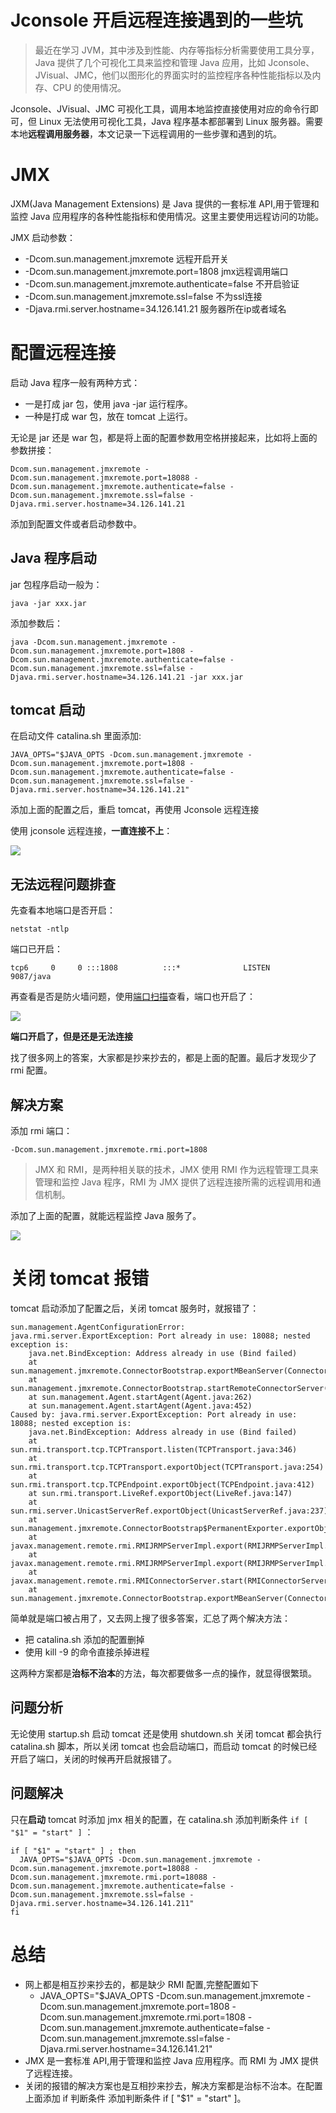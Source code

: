 # Jconsole 开启远程连接遇到的一些坑

>最近在学习 JVM，其中涉及到性能、内存等指标分析需要使用工具分享，Java 提供了几个可视化工具来监控和管理 Java 应用，比如 Jconsole、JVisual、JMC，他们以图形化的界面实时的监控程序各种性能指标以及内存、CPU 的使用情况。

Jconsole、JVisual、JMC 可视化工具，调用本地监控直接使用对应的命令行即可，但 Linux 无法使用可视化工具，Java 程序基本都部署到 Linux 服务器。需要本地**远程调用服务器**，本文记录一下远程调用的一些步骤和遇到的坑。

# JMX

JXM(Java Management Extensions) 是 Java 提供的一套标准 API,用于管理和监控 Java 应用程序的各种性能指标和使用情况。这里主要使用远程访问的功能。

JMX 启动参数：
* -Dcom.sun.management.jmxremote 远程开启开关
* -Dcom.sun.management.jmxremote.port=1808  jmx远程调用端口
* -Dcom.sun.management.jmxremote.authenticate=false 不开启验证
* -Dcom.sun.management.jmxremote.ssl=false 不为ssl连接
* -Djava.rmi.server.hostname=34.126.141.21 服务器所在ip或者域名

# 配置远程连接

启动 Java 程序一般有两种方式：

* 一是打成 jar 包，使用 java -jar 运行程序。
* 一种是打成 war 包，放在 tomcat 上运行。

无论是 jar 还是 war 包，都是将上面的配置参数用空格拼接起来，比如将上面的参数拼接：

```
Dcom.sun.management.jmxremote -Dcom.sun.management.jmxremote.port=18088 -Dcom.sun.management.jmxremote.authenticate=false -Dcom.sun.management.jmxremote.ssl=false -Djava.rmi.server.hostname=34.126.141.21
```

添加到配置文件或者启动参数中。

## Java 程序启动

jar 包程序启动一般为：

```
java -jar xxx.jar
```

添加参数后：

```
java -Dcom.sun.management.jmxremote -Dcom.sun.management.jmxremote.port=1808 -Dcom.sun.management.jmxremote.authenticate=false -Dcom.sun.management.jmxremote.ssl=false -Djava.rmi.server.hostname=34.126.141.21 -jar xxx.jar
```

## tomcat 启动

在启动文件 catalina.sh 里面添加:

```
JAVA_OPTS="$JAVA_OPTS -Dcom.sun.management.jmxremote -Dcom.sun.management.jmxremote.port=1808 -Dcom.sun.management.jmxremote.authenticate=false -Dcom.sun.management.jmxremote.ssl=false -Djava.rmi.server.hostname=34.126.141.21"
```

添加上面的配置之后，重启 tomcat，再使用 Jconsole 远程连接

使用 jconsole 远程连接，**一直连接不上**：

![](https://files.mdnice.com/user/29864/0904b820-883c-4523-8cd3-d710d1559782.png)

## 无法远程问题排查
 
先查看本地端口是否开启：

```
netstat -ntlp
```

端口已开启：

```
tcp6     0     0 :::1808          :::*              LISTEN      9087/java
```
再查看是否是防火墙问题，使用[端口扫描](https://tool.chinaz.com/port)查看，端口也开启了：

![](https://files.mdnice.com/user/29864/281658bd-cc0e-4f4e-9088-3a30ec8a1201.png)

**端口开启了，但是还是无法连接**

找了很多网上的答案，大家都是抄来抄去的，都是上面的配置。最后才发现少了 rmi 配置。

## 解决方案

添加 rmi 端口：

```
-Dcom.sun.management.jmxremote.rmi.port=1808
```

>JMX 和 RMI，是两种相关联的技术，JMX 使用 RMI 作为远程管理工具来管理和监控 Java 程序，RMI 为 JMX 提供了远程连接所需的远程调用和通信机制。

添加了上面的配置，就能远程监控 Java 服务了。

![](https://files.mdnice.com/user/29864/e8b051ac-1c8a-4a0f-9ff3-94fe721dadff.png)

# 关闭 tomcat 报错

tomcat 启动添加了配置之后，关闭 tomcat 服务时，就报错了：

```
sun.management.AgentConfigurationError: java.rmi.server.ExportException: Port already in use: 18088; nested exception is: 
	java.net.BindException: Address already in use (Bind failed)
	at sun.management.jmxremote.ConnectorBootstrap.exportMBeanServer(ConnectorBootstrap.java:800)
	at sun.management.jmxremote.ConnectorBootstrap.startRemoteConnectorServer(ConnectorBootstrap.java:468)
	at sun.management.Agent.startAgent(Agent.java:262)
	at sun.management.Agent.startAgent(Agent.java:452)
Caused by: java.rmi.server.ExportException: Port already in use: 18088; nested exception is: 
	java.net.BindException: Address already in use (Bind failed)
	at sun.rmi.transport.tcp.TCPTransport.listen(TCPTransport.java:346)
	at sun.rmi.transport.tcp.TCPTransport.exportObject(TCPTransport.java:254)
	at sun.rmi.transport.tcp.TCPEndpoint.exportObject(TCPEndpoint.java:412)
	at sun.rmi.transport.LiveRef.exportObject(LiveRef.java:147)
	at sun.rmi.server.UnicastServerRef.exportObject(UnicastServerRef.java:237)
	at sun.management.jmxremote.ConnectorBootstrap$PermanentExporter.exportObject(ConnectorBootstrap.java:199)
	at javax.management.remote.rmi.RMIJRMPServerImpl.export(RMIJRMPServerImpl.java:146)
	at javax.management.remote.rmi.RMIJRMPServerImpl.export(RMIJRMPServerImpl.java:122)
	at javax.management.remote.rmi.RMIConnectorServer.start(RMIConnectorServer.java:404)
	at sun.management.jmxremote.ConnectorBootstrap.exportMBeanServer(ConnectorBootstrap.java:796)

```

简单就是端口被占用了，又去网上搜了很多答案，汇总了两个解决方法：

* 把 catalina.sh 添加的配置删掉
* 使用 kill -9 的命令直接杀掉进程

这两种方案都是**治标不治本**的方法，每次都要做多一点的操作，就显得很繁琐。

## 问题分析

无论使用 startup.sh 启动 tomcat 还是使用 shutdown.sh 关闭 tomcat 都会执行 catalina.sh 脚本，所以关闭 tomcat 也会启动端口，而启动 tomcat 的时候已经开启了端口，关闭的时候再开启就报错了。

## 问题解决

只在**启动** tomcat 时添加 jmx 相关的配置，在 catalina.sh 添加判断条件 `if [ "$1" = "start" ]` ：

```
if [ "$1" = "start" ] ; then
  JAVA_OPTS="$JAVA_OPTS -Dcom.sun.management.jmxremote -Dcom.sun.management.jmxremote.port=18088 -Dcom.sun.management.jmxremote.rmi.port=18088 -Dcom.sun.management.jmxremote.authenticate=false -Dcom.sun.management.jmxremote.ssl=false -Djava.rmi.server.hostname=34.126.141.211"
fi
```

# 总结

*  网上都是相互抄来抄去的，都是缺少 RMI 配置,完整配置如下
   * JAVA_OPTS="$JAVA_OPTS -Dcom.sun.management.jmxremote -Dcom.sun.management.jmxremote.port=1808 -Dcom.sun.management.jmxremote.rmi.port=1808 -Dcom.sun.management.jmxremote.authenticate=false -Dcom.sun.management.jmxremote.ssl=false -Djava.rmi.server.hostname=34.126.141.21"
* JMX 是一套标准 API,用于管理和监控 Java 应用程序。而 RMI 为 JMX 提供了远程连接。
* 关闭的报错的解决方案也是互相抄来抄去，解决方案都是治标不治本。在配置上面添加 if 判断条件 添加判断条件 if [ "$1" = "start" ]。
